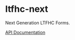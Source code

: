 ltfhc-next
==========

Next Generation LTFHC Forms.

[API Documentation](http://docs.ltfhc.apiary.io)
